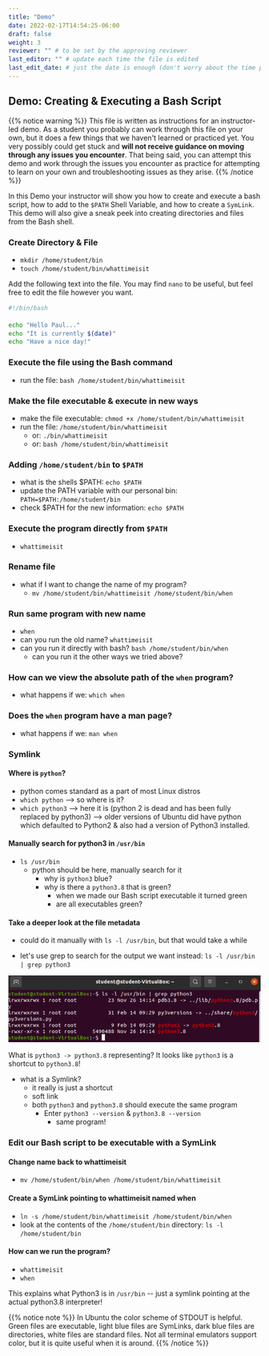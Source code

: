 ```yaml
---
title: "Demo"
date: 2022-02-17T14:54:25-06:00
draft: false
weight: 3
reviewer: "" # to be set by the approving reviewer
last_editor: "" # update each time the file is edited
last_edit_date: # just the date is enough (don't worry about the time portion)
---
```


## Demo: Creating & Executing a Bash Script

{{% notice warning %}}
This file is written as instructions for an instructor-led demo. As a student you probably can work through this file on your own, but it does a few things that we haven't learned or practiced yet. You very possibly could get stuck and **will not receive guidance on moving through any issues you encounter**. That being said, you can attempt this demo and work through the issues you encounter as practice for attempting to learn on your own and troubleshooting issues as they arise.
{{% /notice %}}

In this Demo your instructor will show you how to create and execute a bash script, how to add to the `$PATH` Shell Variable, and how to create a `SymLink`. This demo will also give a sneak peek into creating directories and files from the Bash shell.

### Create Directory & File

- `mkdir /home/student/bin`
- `touch /home/student/bin/whattimeisit`

Add the following text into the file. You may find `nano` to be useful, but feel free to edit the file however you want.

```bash
#!/bin/bash

echo "Hello Paul..."
echo "It is currently $(date)"
echo "Have a nice day!"
```

### Execute the file using the Bash command

- run the file: `bash /home/student/bin/whattimeisit`

### Make the file executable & execute in new ways

- make the file executable: `chmod +x /home/student/bin/whattimeisit`
- run the file: `/home/student/bin/whattimeisit`
  - or: `./bin/whattimeisit`
  - or: `bash /home/student/bin/whattimeisit`

### Adding `/home/student/bin` to `$PATH`

- what is the shells $PATH: `echo $PATH`
- update the PATH variable with our personal bin: `PATH=$PATH:/home/student/bin`
- check $PATH for the new information: `echo $PATH`

### Execute the program directly from `$PATH`

- `whattimeisit`

### Rename file

- what if I want to change the name of my program?
  - `mv /home/student/bin/whattimeisit /home/student/bin/when`

### Run same program with new name

- `when`
- can you run the old name? `whattimeisit`
- can you run it directly with bash? `bash /home/student/bin/when`
  - can you run it the other ways we tried above?

### How can we view the absolute path of the `when` program?

- what happens if we: `which when`

### Does the `when` program have a man page?

- what happens if we: `man when`

### Symlink

#### Where is `python`?

- python comes standard as a part of most Linux distros
- `which python` --> so where is it?
- `which python3` --> here it is (python 2 is dead and has been fully replaced by python3) --> older versions of Ubuntu did have python which defaulted to Python2 & also had a version of Python3 installed.

#### Manually search for python3 in `/usr/bin`

- `ls /usr/bin`
  - python should be here, manually search for it
    - why is `python3` blue?
    - why is there a `python3.8` that is green?
      - when we made our Bash script executable it turned green
      - are all executables green?

#### Take a deeper look at the file metadata

- could do it manually with `ls -l /usr/bin`, but that would take a while

- let's use grep to search for the output we want instead: `ls -l /usr/bin | grep python3`

![ls -l /usr/bin | grep python3](pictures/ls-l-grep-python3.png)

What is `python3 -> python3.8` representing? It looks like `python3` is a shortcut to `python3.8`!

- what is a Symlink?
  - it really is just a shortcut
  - soft link
  - both `python3` and `python3.8` should execute the same program
    - Enter `python3 --version` & `python3.8 --version`
      - same program! 

### Edit our Bash script to be executable with a SymLink

#### Change name back to whattimeisit

- `mv /home/student/bin/when /home/student/bin/whattimeisit`

#### Create a SymLink pointing to whattimeisit named when

- `ln -s /home/student/bin/whattimeisit /home/student/bin/when`
- look at the contents of the `/home/student/bin` directory: `ls -l /home/student/bin`

#### How can we run the program?

- `whattimeisit`
- `when`

This explains what Python3 is in `/usr/bin` -- just a symlink pointing at the actual python3.8 interpreter!


{{% notice note %}}
In Ubuntu the color scheme of STDOUT is helpful. Green files are executable, light blue files are SymLinks, dark blue files are directories, white files are standard files. Not all terminal emulators support color, but it is quite useful when it is around.
{{% /notice %}}